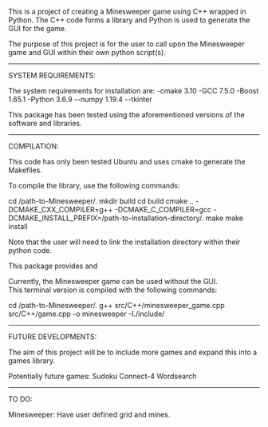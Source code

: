 This is a project of creating a Minesweeper game using C++ wrapped in Python. The C++ code forms a library and Python is used to generate the GUI for the game. 

The purpose of this project is for the user to call upon the Minesweeper game and GUI within their own python script(s).

--------------------------------------------------------------------------------
SYSTEM REQUIREMENTS:

The system requirements for installation are:
  -cmake 3.10
  -GCC 7.5.0
  -Boost 1.65.1
  -Python 3.6.9
    --numpy 1.19.4
    --tkinter
 
This package has been tested using the aforementioned versions of the software and libraries.

--------------------------------------------------------------------------------
COMPILATION:

This code has only been tested Ubuntu and uses cmake to generate the Makefiles.

To compile the library, use the following commands:
  
  cd /path-to-Minesweeper/.
  mkdir build
  cd build
  cmake .. -DCMAKE_CXX_COMPILER=g++ -DCMAKE_C_COMPILER=gcc -DCMAKE_INSTALL_PREFIX=/path-to-installation-directory/. 
  make
  make install

Note that the user will need to link the installation directory within their python code.

This package provides and 


Currently, the Minesweeper game can be used without the GUI.  
This terminal version is compiled with the following commands:
  
  cd /path-to-Minesweeper/.
  g++ src/C++/minesweeper_game.cpp src/C++/game.cpp -o minesweeper -I./include/ 

--------------------------------------------------------------------------------
FUTURE DEVELOPMENTS:

The aim of this project will be to include more games and expand this into a games library.

Potentially future games:
  Sudoku
  Connect-4
  Wordsearch

--------------------------------------------------------------------------------
TO DO:

  Minesweeper:
    Have user defined grid and mines.
